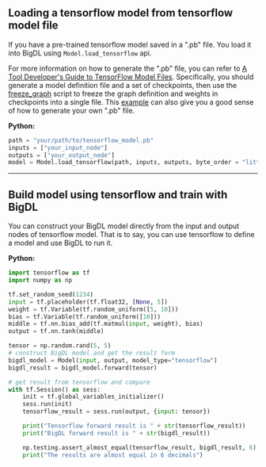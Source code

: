## **Loading a tensorflow model from tensorflow model file**

If you have a pre-trained tensorflow model saved in a ".pb" file. You load it
into BigDL using `Model.load_tensorflow` api. 

For more information on how to generate
the ".pb" file, you can refer to [A Tool Developer's Guide to TensorFlow Model Files](https://www.tensorflow.org/extend/tool_developers/).
Specifically, you should generate a model definition file and a set of checkpoints, then use the [freeze_graph](https://github.com/tensorflow/tensorflow/blob/master/tensorflow/python/tools/freeze_graph.py)
script to freeze the graph definition and weights in checkpoints into a single file. This [example](https://github.com/intel-analytics/BigDL/blob/master/spark/dl/src/test/resources/tf/test.py)
can also give you a good sense of how to generate your own ".pb" file.

**Python:**
```python
path = "your/path/to/tensorflow_model.pb"
inputs = ["your_input_node"]
outputs = ["your_output_node"]
model = Model.load_tensorflow(path, inputs, outputs, byte_order = "little_endian", bigdl_type="float")
```
---
## **Build model using tensorflow and train with BigDL**

You can construct your BigDL model directly from the input and output nodes of
tensorflow model. That is to say, you can use tensorflow to define
a model and use BigDL to run it.

**Python:**
```python
import tensorflow as tf
import numpy as np

tf.set_random_seed(1234)
input = tf.placeholder(tf.float32, [None, 5])
weight = tf.Variable(tf.random_uniform([5, 10]))
bias = tf.Variable(tf.random_uniform([10]))
middle = tf.nn.bias_add(tf.matmul(input, weight), bias)
output = tf.nn.tanh(middle)

tensor = np.random.rand(5, 5)
# construct BigDL model and get the result form 
bigdl_model = Model(input, output, model_type="tensorflow")
bigdl_result = bigdl_model.forward(tensor)

# get result from tensorflow and compare
with tf.Session() as sess:
    init = tf.global_variables_initializer()
    sess.run(init)
    tensorflow_result = sess.run(output, {input: tensor})

    print("Tensorflow forward result is " + str(tensorflow_result))
    print("BigDL forward result is " + str(bigdl_result))

    np.testing.assert_almost_equal(tensorflow_result, bigdl_result, 6)
    print("The results are almost equal in 6 decimals")
```
